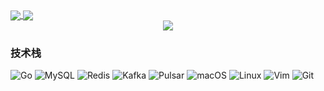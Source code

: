 
<a href="https://github.com/anuraghazra/github-readme-stats">
  <img align="center" src="https://github-readme-stats.vercel.app/api?username=SnDragon&count_private=true&show_icons=true&theme=dark" />
</a>
<a href="https://github.com/anuraghazra/convoychat">
  <img align="center" src="https://github-readme-stats.vercel.app/api/top-langs/?username=SnDragon&langs_count=8&theme=dark&count_private=true&layout=compact&hide=javascript,html,css,CoffeeScript&card_width=280" />
</a>



<!-- <div align="center">                                                                               -->
<!--     <img  src="https://github-readme-streak-stats.herokuapp.com/?user=SnDragon&theme=dark" />   -->
<!-- </div>                                                                                             -->

<!-- **Skills:**                                                                                        -->

<!-- <code><img height="32" src="https://cdn.jsdelivr.net/npm/simple-icons@v5/icons/python.svg"></code> -->
<!-- <code><img height="32" src="https://cdn.jsdelivr.net/npm/simple-icons@v5/icons/go.svg"></code>     -->
<!-- <code><img height="32" src="https://cdn.jsdelivr.net/npm/simple-icons@v5/icons/mysql.svg"></code>  -->
<!-- <code><img height="32" src="https://cdn.jsdelivr.net/npm/simple-icons@v5/icons/redis.svg"></code>  -->
<!-- <code><img height="32" src="https://cdn.jsdelivr.net/npm/simple-icons@v5/icons/git.svg"></code>    -->
<!-- <code><img height="32" src="https://cdn.jsdelivr.net/npm/simple-icons@v5/icons/linux.svg"></code>  -->
<!-- <code><img height="32" src="https://cdn.jsdelivr.net/npm/simple-icons@v5/icons/vim.svg"></code>    -->
<!-- <code><img height="32" src="https://cdn.jsdelivr.net/npm/simple-icons@v5/icons/macos.svg"></code>  -->
<!-- <code><img height="32" src="https://cdn.jsdelivr.net/npm/simple-icons@v5/icons/alfred.svg"></code> -->


<div align="center">
    <img src="https://activity-graph.herokuapp.com/graph?username=sndragon&theme=dracula" />
</div>

### 技术栈

![Go](https://img.shields.io/badge/-go-192133?style=flat-square&logo=go&logoColor=green)
![MySQL](https://img.shields.io/badge/-MySQL-192133?style=flat-square&logo=mysql&logoColor=green)
![Redis](https://img.shields.io/badge/-Redis-192133?style=flat-square&logo=redis&logoColor=green)
![Kafka](https://img.shields.io/badge/-Kafka-192133?style=flat-square&logo=apache-kafka&logoColor=green)
![Pulsar](https://img.shields.io/badge/-Pulsar-192133?style=flat-square&logo=apache-pulsar&logoColor=green)
![macOS](https://img.shields.io/badge/-MacOS-192133?style=flat-square&logo=macos&logoColor=green)
![Linux](https://img.shields.io/badge/-Linux-192133?style=flat-square&logo=Linux&logoColor=green)
![Vim](https://img.shields.io/badge/-Vim-192133?style=flat-square&logo=vim&logoColor=green)
![Git](https://img.shields.io/badge/-Git-192133?style=flat-square&logo=git&logoColor=green)

